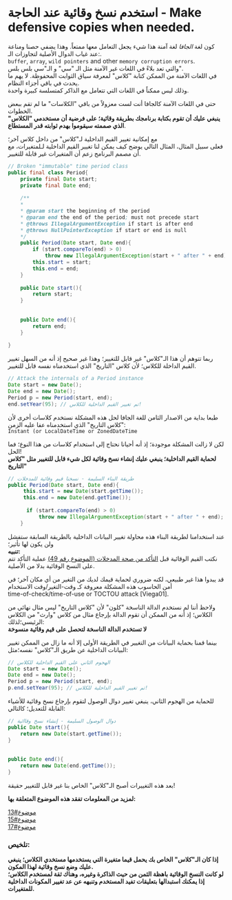 # استخدم نسخ وقائية عند الحاجة - Make defensive copies when needed.

كون لغة _الجافا_ لغة آمنة هذا شيء يجعل التعامل معها ممتعاً. وهذا يضفي حصنا ومناعة عند غياب الدوال الأصلية لتجاوزات الـ:.\
`buffer`, `array`, `wild pointers` and other `memory corruption errors`.\
والتي تعد بلاءً في اللغات غير الآمنة مثل الـ "سي" و الـ"سي بلس بلس".\
في اللغات الآمنة من الممكن كتابة "كلاس" لمعرفة سياق الثوابت المحفوظة. لا يهم ما يحدث في باقي أجزاء النظام.\
وذلك ليس ممكناً في اللغات التي تتعامل مع الذاكر كمتسلسة كبيرة واحدة.

حتى في اللغات الآمنة كالجافا أنت لست معزولاً من باقي "الكلاسات" ما لم تقم ببعض الخطوات.\
**ينبغي عليك أن تقوم بكتابة برنامجك بطريقة وقائية؛ على فرضية أن مستخدمي "الكلاس" الذي صممته سيقوموا بهدم ثوابته قدر المستطاع**.

مع إمكانية تغيير القيم الداخلية لـ"كلاس" من داخل كلاس آخر؛\
فعلى سبيل المثال، المثال التالي يوضح كيف يمكن لنا تغيير القيم الداخلية لـلمتغيرات، مع أن مصمم البرنامج زعم أن المتغيرات غير قابلة للتغيير.

```java
// Broken "immutable" time period class
public final class Period{
    private final Date start;
    private final Date end;
    
    /**
    * 
    * @param start the beginning of the period
    * @param end the end of the period; must not precede start
    * @throws IllegalArgumentException if start is after end
    * @throws NullPointerException if start or end is null
    */
    public Period(Date start, Date end){
        if (start.compareTo(end) > 0)
            throw new IllegalArgumentException(start + " after " + end);
        this.start = start;
        this.end = end;
    }
    
    public Date start(){
        return start;
    }
    
    
    public Date end(){
        return end;
    }
   
}
```

ربما تتوهم أن هذا الـ"كلاس" غير قابل للتغيير؛ وهذا غير صحيح إذ أنه من السهل تغيير القيم الداخلة للكلاس؛ لأن كلاس "التاريخ" الذي استخدمناه نفسه قابل للتغيير.

```java
// Attack the internals of a Period instance
Date start = new Date();
Date end = new Date();
Period p = new Period(start, end);
end.setYear(95); // تم تغيير القيم الداخلية للكلاس!
```

طبعا بداية من الاصدار الثامن للغة الجافا لحل هذه المشكلة نستخدم كلاسات أخرى لأن "كلاس التاريخ" الذي استخدمناه عفا عليه الزمن:\
`Instant (or LocalDateTime or ZonedDateTime`

لكن لا زالت المشكلة موجودة؛ إذ أنه أحيانا نحتاج إلى استخدام كلاسات من هذا النوع؛ فما الحل!\
**لحماية القيم الداخلية؛ ينبغي عليك إنشاء نسخ وقائية لكل شيء قابل للتغيير مثل "كلاس التاريخ"**

```java
// طريقة البناء السليمة - نسخنا قيم وقائية للمدخلات
public Period(Date start, Date end){
     this.start = new Date(start.getTime());
     this.end = new Date(end.getTime());
     
      if (start.compareTo(end) > 0)
          throw new IllegalArgumentException(start + " after " + end);
    }
```

عند استخدامنا لطريقة البناء هذه محاولة تغيير البيانات الداخلية بالطريقة السابقة ستفشل ولن يكون لها تأثير؛\
**تنبيه:**\
نكتب القيم الوقائية قبل [التأكد من صحة المدخلات (الموضوع رقم 49)](https://github.com/ibrahimAlii/EffectiveJava3rd/tree/master/src/Item49/Item49.md) عملية التأكد تتم على النسخ الوقائية بدلا من الأصلية.

قد يبدوا هذا غير طبيعي، لكنه ضروري لحماية قيمك لديك من التغير من أي مكان آخر؛ في أمن الحاسوب هذه المشكلة معروفة كـ وقت-التغير/وقت الاستخدام\
time-of-check/time-of-use or TOCTOU attack [Viega01].

ولاحظ أننا لم نستخدم الدالة الناسخة "كلون" لأن "كلاس التاريخ" ليس مثال نهائي من الكلاس؛ إذ أنه من الممكن أن تقوم الدالة بإرجاع مثال من كلاس "وارث" من الكلاس الرئيسي؛لذلك:\
**لا تستخدم الدالة الناسخة لتحصل على قيم وقائية منسوخة**

بينما قمنا بحماية البيانات من التغيير في الطريقة الأولى إلا أنه ما زال من الممكن تغيير البيانات الداخلية عن طريق الـ"كلاس" نفسه؛مثل:
```java
// الهجوم الثاني على القيم الداخلية للكلاس
Date start = new Date();
Date end = new Date();
Period p = new Period(start, end);
p.end.setYear(95); // تم تغيير القيم الداخلية للكلاس!
```

للحماية من الهجوم الثاني، ينبغي تغيير دوال الوصول لتقوم بإرجاع نسخ وقائية للأشياء القابلة للتعديل؛ كالتالي:

```java
// دوال الوصول السليمة - إنشاء نسخ وقاائية
public Date start(){
    return new Date(start.getTime());
}
    
    
public Date end(){
    return new Date(end.getTime());
} 
```

بعد هذه التغييرات أصبح الـ"كلاس" الخاص بنا غير قابل للتغيير حقيقة!

**لمزيد من المعلومات تفقد هذه الموضوع المتعلقة بها:**

 [موضوع#13](https://github.com/ibrahimAlii/EffectiveJava3rd/tree/master/src/Item13)\
 [موضوع#15](https://github.com/ibrahimAlii/EffectiveJava3rd/tree/master/src/Item15)\
 [موضوع#17](https://github.com/ibrahimAlii/EffectiveJava3rd/tree/master/src/Item17) 


### تلخيص:
**إذا كان الـ"كلاس" الخاص بك يحمل قيما متغيرة التي يستخدمها مستخدي الكلاس؛ ينبغي عليك وضع نسخ وقائية لهذا المكون.\
لو كانت النسخ الوقائية باهظة الثمن من حيث الذاكرة وغيره، وهناك ثقة لمستخدم الكلاس؛ إذا يمكنك استبدالها بتعليقات تفيد المستخدم وتنبهه عن عد تغيير المكونات الداخلية للمتغيرات.**
